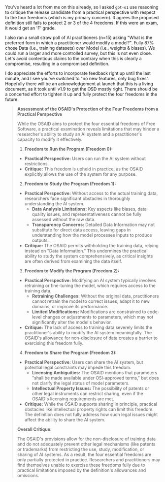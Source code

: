 You've heard a lot from me on this already, so I asked `gpt-o1` use reasoning to critique the release candidate from a practical perspective with respect to the four freedoms (which is my primary concern). It agrees the proposed definition still fails to protect 2 or 3 of the 4 freedoms. If this were an exam, it would get an 'F' grade.

I also ran a small straw poll of AI practitioners (n=15) asking "What is the preferred form in which a practitioner would modify a model?". Fully 87% chose Data (i.e., training datasets) over Model (i.e., weights & biases). We could run a larger and more controlled survey, but this is not even close. Let's avoid contentious claims to the contrary when this is clearly a compromise, resulting in a compromised definition.

I do appreciate the efforts to incorporate feedback right up until the last minute, and I see you've switched to "no new features, only bug fixes". Hopefully there will be an acknowledgement at launch that this is a living document, as it took until v1.9 to get the OSD mostly right. There should be a concerted effort to tighten it up and fully protect the four freedoms in the future.

> **Assessment of the OSAID's Protection of the Four Freedoms from a Practical Perspective**
> 
> While the OSAID aims to protect the four essential freedoms of Free Software, a practical examination reveals limitations that may hinder a researcher's ability to study an AI system and a practitioner's capacity to modify it effectively.
> 
> 1. **Freedom to Run the Program (Freedom 0):**
>   * **Practical Perspective:** Users can run the AI system without restrictions.
>   * **Critique:** This freedom is upheld in practice, as the OSAID explicitly allows the use of the system for any purpose.
> 2. **Freedom to Study the Program (Freedom 1):**
>   * **Practical Perspective:** Without access to the actual training data, researchers face significant obstacles in thoroughly understanding the AI system.
>     * **Data Analysis Limitations:** Key aspects like biases, data quality issues, and representativeness cannot be fully assessed without the raw data.
>     * **Transparency Concerns:** Detailed Data Information may not substitute for direct data access, leaving gaps in understanding how the model processes inputs to produce outputs.
>   * **Critique:** The OSAID permits withholding the training data, relying instead on "Data Information." This undermines the practical ability to study the system comprehensively, as critical insights are often derived from examining the data itself.
> 3. **Freedom to Modify the Program (Freedom 2):**
>   * **Practical Perspective:** Modifying an AI system typically involves retraining or fine-tuning the model, which requires access to the training data.
>     * **Retraining Challenges:** Without the original data, practitioners cannot retrain the model to correct issues, adapt it to new domains, or improve its performance.
>     * **Limited Modifications:** Modifications are constrained to code-level changes or adjustments to parameters, which may not significantly alter the model's behavior.
>   * **Critique:** The lack of access to training data severely limits the practitioner's ability to modify the AI system meaningfully. The OSAID's allowance for non-disclosure of data creates a barrier to exercising this freedom fully.
> 4. **Freedom to Share the Program (Freedom 3):**
>   * **Practical Perspective:** Users can share the AI system, but potential legal constraints may impede this freedom.
>     * **Licensing Ambiguities:** The OSAID mentions that parameters "shall be made available under OSI-approved terms," but does not clarify the legal status of model parameters.
>     * **Intellectual Property Issues:** The possibility of patents or other legal instruments can restrict sharing, even if the OSAID's licensing requirements are met.
>   * **Critique:** While the OSAID supports sharing in principle, practical obstacles like intellectual property rights can limit this freedom. The definition does not fully address how such legal issues might affect the ability to share the AI system.
> 
> **Overall Critique:**
> 
> The OSAID's provisions allow for the non-disclosure of training data and do not adequately prevent other legal mechanisms (like patents or trademarks) from restricting the use, study, modification, or sharing of AI systems. As a result, the four essential freedoms are only partially protected in practice. Researchers and practitioners may find themselves unable to exercise these freedoms fully due to practical limitations imposed by the definition's allowances and omissions.
